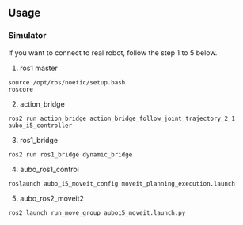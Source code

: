 ## Usage
### Simulator
If you want to connect to real robot, follow the step 1 to 5 below.
1. ros1 master
````
source /opt/ros/noetic/setup.bash
roscore
````

2. action_bridge
   
```
ros2 run action_bridge action_bridge_follow_joint_trajectory_2_1 aubo_i5_controller
```

3. ros1_bridge
   
```
ros2 run ros1_bridge dynamic_bridge
```

4. aubo_ros1_control

```
roslaunch aubo_i5_moveit_config moveit_planning_execution.launch
```

5. aubo_ros2_moveit2 

```
ros2 launch run_move_group auboi5_moveit.launch.py
```